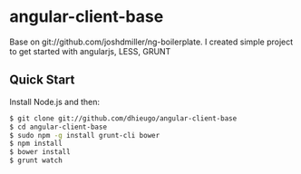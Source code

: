 # angular-client-base

Base on git://github.com/joshdmiller/ng-boilerplate. I created simple project to get started with angularjs, LESS, GRUNT

## Quick Start

Install Node.js and then:

```sh
$ git clone git://github.com/dhieugo/angular-client-base
$ cd angular-client-base
$ sudo npm -g install grunt-cli bower
$ npm install
$ bower install
$ grunt watch
```